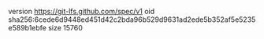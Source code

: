 version https://git-lfs.github.com/spec/v1
oid sha256:6cede6d9448ed451d42c2bda96b529d9631ad2ede5b352af5e5235e589b1ebfe
size 15760
